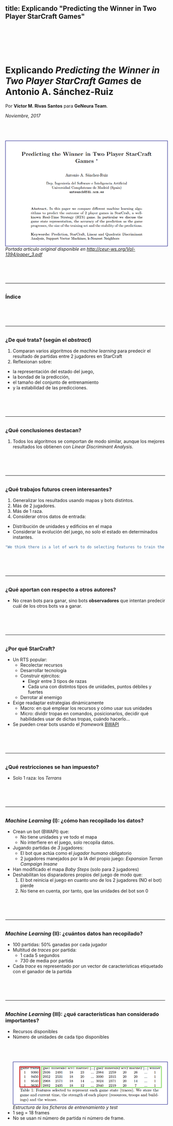 title: Explicando "Predicting the Winner in Two Player StarCraft Games"
-----
# Explicando _Predicting the Winner in Two Player StarCraft Games_ de Antonio A. Sánchez-Ruiz
Por **Víctor M. Rivas Santos** para **GeNeura Team**.

_Noviembre, 2017_


![Portada artículo original](images/portada-articulo-original.png)
*Portada artículo original disponible en http://ceur-ws.org/Vol-1394/paper_3.pdf*

### Índice

### ¿De qué trata? (según el _abstract_)

1. Comparan varios algoritmos de _machine learning_ para predecir el resultado de partidas entre 2 jugadores en StarCraft
2. Reflexionan sobre:
  * la representación del estado del juego,
  * la bondad de la predicción,
  * el tamaño del conjunto de entrenamiento
  * y la estabilidad de las predicciones.

### ¿Qué conclusiones destacan?
1. Todos los algoritmos se comportan de modo similar, aunque los mejores resultados los obtienen con _Linear Discriminant Analysis_.

### ¿Qué trabajos futuros creen interesantes?
1. Generalizar los resultados usando mapas y bots distintos.
1. Más de 2 jugadores.
1. Más de 1 raza.
1. Considerar otros datos de entrada:
  * Distribución de unidades y edificios en el mapa
  * Considerar la evolución del juego, no solo el estado en determinados instantes.

```js
"We think there is a lot of work to do selecting features to train the classiers."
```

### ¿Qué aportan con respecto a otros autores?
* No crean bots para ganar, sino bots **observadores** que intentan predecir cuál de los otros bots va a ganar.

### ¿Por qué StarCraft?
* Un RTS popular:
  * Recolectar recursos
  * Desarrollar tecnología
  * Construir ejércitos:
    * Elegir entre 3 tipos de razas
    * Cada una con distintos tipos de unidades, puntos débiles y fuertes
  * Derrotar al enemigo
* Exige readaptar estrategias dinámicamente
  * Macro: en qué emplear los recursos y cómo usar sus unidades
  * Micro: dividir tropas en comandos, posicionarlos, decidir qué habilidades usar de dichas tropas, cuándo hacerlo...
* Se pueden crear bots usando el _framework_ [BWAPI](http://bwapi.github.io/)

### ¿Qué restricciones se han impuesto?
* Solo 1 raza: los _Terrans_

### _Machine Learning_ (I): ¿cómo han recopilado los datos?
* Crean un bot (BWAPI) que:
  * No tiene unidades y ve todo el mapa
  * No interfiere en el juego, solo recopila datos.
* Jugando partidas de *3* jugadores:
  * El bot que actúa como el _jugador humano_ obligatorio
  * 2 jugadores manejados por la IA del propio juego: _Expansion Terran Campaign Insane_
* Han modificado el mapa _Baby Steps_ (solo para 2 jugadores)
* Deshabilitan los disparadores propios del juego de modo que:
  1. El bot reinicia el juego en cuanto uno de los 2 jugadores (NO el bot) pierde
  1. No tiene en cuenta, por tanto, que las unidades del bot son 0

### _Machine Learning_ (II): ¿cuántos datos han recopilado?
* 100 partidas: 50% ganadas por cada jugador
* Multitud de _traces_ por partida:
  * 1 cada 5 segundos
  * 730 de media por partida
* Cada _trace_ es representado por un vector de características etiquetado con el ganador de la partida

### _Machine Learning_ (III): ¿qué características han considerado importantes?
* Recursos disponibles
* Número de unidades de cada tipo disponibles
![Estructura de los ficheros de entrenamiento y test](images/filas-de-datos.png)
*Estructura de los ficheros de entrenamiento y test*
* 1 seg = 18 frames
* No se usan ni número de partida ni número de frame.

<!--
..........................................................................................................................................................
..........................................................................................................................................................
..........................................................................................................................................................
..........................................................................................................................................................
-->

<!--

Estilos

-->

<style>
@media screen {
  .markdown-body h1
  , .markdown-body h2
  , .markdown-body h3
  , .markdown-body img
  , h1, h2, h3, img {
    margin-top: 5em;
  }
}

nav {
  display: none;
}
.markdown-body h3
, h3 {
  padding-top: 2em;
  border-top: 1px solid black;
}

h3.ejercicio
, h3.ejercicio+* {
  border-left: solid 1px green;
  background-color: rgba( 0,127,0, 0.1);
  padding-right: 0.2em;
  padding-bottom: 1em;
}

h3.ejercicio {
  margin-bottom: 0em;
  padding-left: .5em;
  padding-bottom: .5em;
  padding-top: 0.2em;
  border-top-width: 0px;
}

h3.error
, h3.error+* {
  border-left: solid 1px red;
  background-color: rgba( 127,0, 0, 0.1);
  padding-right: 0.2em;
}

h3.error {
  color: red;
  margin-bottom: 0em;
  padding-left: .5em;
  padding-bottom: .5em;
  border-top-width: 0px;
  padding-top: 0.2em;

}

.markdown-body img
, img {
  border: 1px solid rgb(0,0,127);
  padding: 0.2em;
  text-align: center;
}

.destacar {
  font-size: bold;
  color: rgb( 0, 0, 127);
}

img {
  text-align: left;
  display: block;
}
.nav-list{
  width: 20em;
  position: relative;
}
li.sidebar-header-1,
li.sidebar-header-1 a,
li.sidebar-header-2,
li.sidebar-header-2 a,
li.sidebar-header-3,
li.sidebar-header-3 a {
  width: 20em;
  height: 1.5em;
  font-size: 7pt;
}

</style>


<!--

Funciones en JavaScript

-->
<script>
//Tratamiento de imágenes
// 1. Añado evento onclick
// 2. Redimensiono al 90% de la página
var imgs=document.getElementsByTagName( "img" );
for( var i=0; i<imgs.length; ++i ) {
  var im=imgs[i];
  im.onclick=function() { location=this.src; }
  im.title=imgs[i].alt+ " (Click para aumentar)";
  im.style="width: 50%; height: 50%; "
}

// generación del indice
var msj="";
var h2=document.getElementsByTagName("h2");
for( var i=2; i<h2.length; ++i ) {
  msj+="<p><a href='#"+h2[i].id+"'>"+h2[i].innerText+"</a></p>\n"
}

var e=document.createElement( "div" );
e.style="margin-left: 3em;"
e.innerHTML=msj;
var i=document.getElementById("1.-introducción")
i.parentNode.insertBefore(e,i );
</script>
